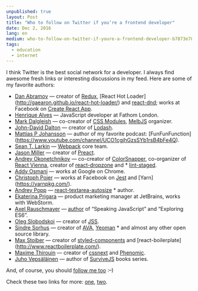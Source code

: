 ```yaml
---
unpublished: true
layout: Post
title: "Who to follow on Twitter if you’re a frontend developer"
date: Dec 2, 2016
lang: en
medium: who-to-follow-on-twitter-if-youre-a-frontend-developer-b7873e787480
tags:
  - education
  - internet
---
```


I think Twitter is the best social network for a developer. I always find awesome fresh links or interesting discussions in my feed. Here are some of my favorite authors:

* [Dan Abramov](https://twitter.com/dan_abramov) — creator of [Redux](http://redux.js.org/), [React Hot Loader] (http://gaearon.github.io/react-hot-loader/) and [react-dnd](http://gaearon.github.io/react-dnd/); works at Facebook on [Create React App](https://github.com/facebookincubator/create-react-app).
* [Henrique Alves](https://twitter.com/healves82) — JavaScript developer at Fathom London.
* [Mark Dalgleish](https://twitter.com/markdalgleish) — co-creator of [CSS Modules](https://github.com/css-modules/css-modules), [MelbJS](https://twitter.com/MelbJS) organizer.
* [John-David Dalton](https://twitter.com/jdalton) — creator of [Lodash](https://lodash.com/).
* [Mattias P Johansson](https://twitter.com/mpjme) — author of my favorite podcast: [FunFunFunction] (https://www.youtube.com/channel/UCO1cgjhGzsSYb1rsB4bFe4Q).
* [Sean T. Larkin](https://twitter.com/TheLarkInn) — [Webpack](https://webpack.js.org/) core team.
* [Jason Miller](https://twitter.com/_developit) — creator of [Preact](https://preactjs.com/).
* [Andrey Okonetchnikov](https://twitter.com/okonetchnikov) — co-creator of [ColorSnapper](https://twitter.com/colorsnapper), co-organizer of [React Vienna](https://twitter.com/reactvienna), creator of [react-dropzone](http://okonet.ru/react-dropzone/) and * [lint-staged](https://github.com/okonet/lint-staged).
* [Addy Osmani](https://twitter.com/addyosmani) — works at Google on Chrome.
* [Christoph Pojer](https://twitter.com/cpojer) — works at Facebook on [Jest](https://facebook.github.io/jest/) and [Yarn] (https://yarnpkg.com/).
* [Andrey Popp](https://twitter.com/andreypopp) — [react-textarea-autosize](https://github.com/andreypopp/react-textarea-autosize) * author.
* [Ekaterina Prigara](https://twitter.com/katyaprigara) — product marketing manager at JetBrains, works with WebStorm.
* [Axel Rauschmayer](https://twitter.com/rauschma) — [author](http://exploringjs.com/) of “Speaking JavaScript” and “Exploring ES6”.
* [Oleg Slobodskoi](https://twitter.com/oleg008) — creator of [JSS](https://github.com/cssinjs/jss).
* [Sindre Sorhus](https://twitter.com/sindresorhus) — creator of [AVA](https://github.com/avajs/ava), [Yeoman](http://yeoman.io/) * and almost any other open source library.
* [Max Stoiber](https://twitter.com/mxstbr) — creator of [styled-components](https://styled-components.com/) and [react-boilerplate] (http://www.reactboilerplate.com/).
* [Maxime Thirouin](https://twitter.com/MoOx) — creator of [cssnext](http://cssnext.io/) and [Phenomic](https://phenomic.io/).
* [Juho Vepsäläinen](https://twitter.com/bebraw) — author of [SurviveJS](https://survivejs.com/) books series.

And, of course, you should [follow me too](https://twitter.com/iamsapegin) :–)

Check these two links for more: [one](https://twitter.com/dan_abramov/status/801756767088758784), [two](https://twitter.com/reactjs/status/766744985920114688).
